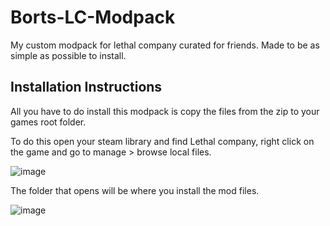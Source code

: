 # Borts-LC-Modpack
My custom modpack for lethal company curated for friends. Made to be as simple as possible to install.


Installation Instructions
-------------------------------
All you have to do install this modpack is copy the files from the zip to your games root folder. 

To do this open your steam library and find Lethal company, right click on the game and go to manage > browse local files. 


![image](https://github.com/Bortsly/Borts-LC-Modpack/assets/34387088/daad355a-4f50-4b61-9491-c60fad5345ac)


The folder that opens will be where you install the mod files.


![image](https://github.com/Bortsly/Borts-LC-Modpack/assets/34387088/20c59c6c-13ed-4361-98ef-2d90f03ca74b)

